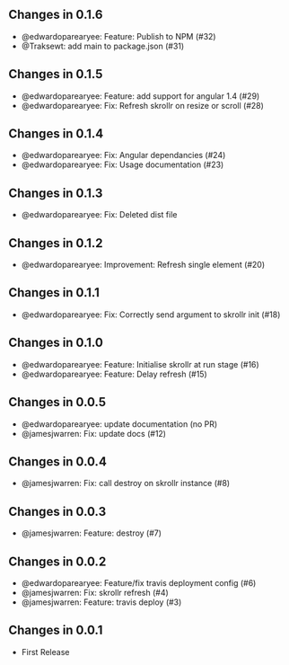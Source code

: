 ## Changes in 0.1.6

 * @edwardoparearyee: Feature: Publish to NPM (#32)
 * @Traksewt: add main to package.json (#31)

## Changes in 0.1.5

 * @edwardoparearyee: Feature: add support for angular 1.4 (#29)
 * @edwardoparearyee: Fix: Refresh skrollr on resize or scroll (#28)

## Changes in 0.1.4

 * @edwardoparearyee: Fix: Angular dependancies  (#24)
 * @edwardoparearyee: Fix: Usage documentation (#23)

## Changes in 0.1.3

 * @edwardoparearyee: Fix: Deleted dist file


## Changes in 0.1.2

 * @edwardoparearyee: Improvement: Refresh single element (#20)

## Changes in 0.1.1

 * @edwardoparearyee: Fix: Correctly send argument to skrollr init  (#18)

## Changes in 0.1.0

 * @edwardoparearyee: Feature: Initialise skrollr at run stage (#16)
 * @edwardoparearyee: Feature: Delay refresh (#15)

## Changes in 0.0.5

 * @edwardoparearyee: update documentation (no PR)
 * @jamesjwarren: Fix: update docs (#12)

## Changes in 0.0.4

 * @jamesjwarren: Fix: call destroy on skrollr instance (#8)

## Changes in 0.0.3

 * @jamesjwarren: Feature: destroy (#7)

## Changes in 0.0.2

 * @edwardoparearyee: Feature/fix travis deployment config (#6)
 * @jamesjwarren: Fix: skrollr refresh (#4)
 * @jamesjwarren: Feature: travis deploy (#3)

## Changes in 0.0.1

 * First Release


